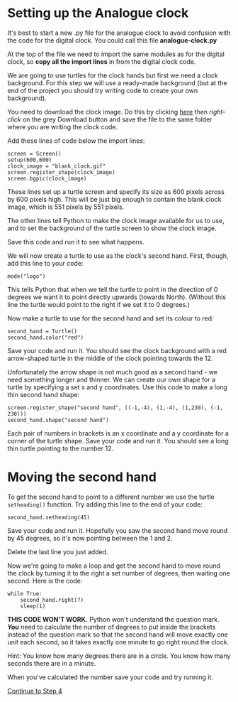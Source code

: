 # Setting up the Analogue clock

It's best to start a new .py file for the analogue clock to avoid confusion with the code for the digital clock. You could call this file **analogue-clock.py**

At the top of the file we need to import the same modules as for the digital clock, so **copy all the import lines** in from the digital clock code.

We are going to use turtles for the clock hands but first we need a clock background. For this step we will use a ready-made background (but at the end of the project you should try writing code to create your own background).

You need to download the clock image. Do this by clicking [here](blank_clock.gif) then *right-click* on the grey Download button and save the file to the same folder where you are writing the clock code.

Add these lines of code below the import lines:
```
screen = Screen()
setup(600,600)
clock_image = "blank_clock.gif"
screen.register_shape(clock_image)
screen.bgpic(clock_image)
```

These lines set up a turtle screen and specify its size as 600 pixels across by 600 pixels high. This will be just big enough to contain the blank clock image, which is 551 pixels by 551 pixels.

The other lines tell Python to make the clock image available for us to use, and to set the background of the turtle screen to show the clock image.

Save this code and run it to see what happens.

We will now create a turtle to use as the clock's second hand. First, though, add this line to your code:
```
mode("logo")
```
This tells Python that when we tell the turtle to point in the direction of 0 degrees we want it to point directly upwards (towards North). (Without this line the turtle would point to the right if we set it to 0 degrees.)

Now make a turtle to use for the second hand and set its colour to red:
```
second_hand = Turtle()
second_hand.color("red")
```

Save your code and run it. You should see the clock background with a red arrow-shaped turtle in the middle of the clock pointing towards the 12.

Unfortunately the arrow shape is not much good as a second hand - we need something longer and thinner. We can create our own shape for a turtle by specifying a set x and y coordinates. Use this code to make a long thin second hand shape:
```
screen.register_shape("second hand", ((-1,-4), (1,-4), (1,230), (-1, 230)))
second_hand.shape("second hand")
```
Each pair of numbers in brackets is an x coordinate and a y coordinate for a corner of the turtle shape. Save your code and run it. You should see a long thin turtle pointing to the number 12.

# Moving the second hand

To get the second hand to point to a different number we use the turtle ```setheading()``` function. Try adding this line to the end of your code:
```
second_hand.setheading(45)
```
Save your code and run it. Hopefully you saw the second hand move round by 45 degrees, so it's now pointing between the 1 and 2.

Delete the last line you just added.

Now we're going to make a loop and get the second hand to move round the clock by turning it to the right a set number of degrees, then waiting one second. Here is the code:

```
while True:
    second_hand.right(?)
    sleep(1)
```
**THIS CODE WON'T WORK.** Python won't understand the question mark. **_You_** need to calculate the number of degrees to put inside the brackets instead of the question mark so that the second hand will move exactly one unit each second, so it takes exactly one minute to go right round the clock.

Hint: You know how many degrees there are in a circle. You know how many seconds there are in a minute.

When you've calculated the number save your code and try running it.

[Continue to Step 4](Step4-Adding-big-and-little-hands)

